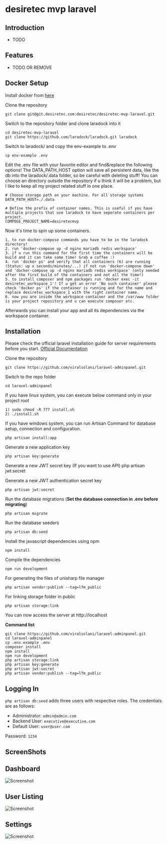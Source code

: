 # desiretec mvp laravel

## Introduction
* TODO

## Features
* TODO OR REMOVE

## Docker Setup

Install docker from [here](https://www.docker.com/)

Clone the repository

    git clone git@git.desiretec.com:desiretec/desiretec-mvp-laravel.git

Switch to the repository folder and clone laradock into it

    cd desiretec-mvp-laravel
    git clone https://github.com/laradock/laradock.git laradock

Switch to laradock/ and copy the env-example to .env

    cp env-example .env

Edit the .env file with your favorite editor and find&replace the following options! The DATA_PATH_HOST option will save all persistent data, like the db into the laradock/.data folder, so be careful with deleting stuff! You can choose an directory outside the repository if u think it will be a problem, but I like to keep all my project related stuff in one place.

    # Choose storage path on your machine. For all storage systems
    DATA_PATH_HOST=./.data
    
    # Define the prefix of container names. This is useful if you have multiple projects that use laradock to have seperate containers per project.
    COMPOSE_PROJECT_NAME=desiretecmvp

Now it's time to spin up some containers.

    1. to run docker-compose commands you have to be in the laradock directory!
    2. run 'docker-compose up -d nginx mariadb redis workspace'
    3. if u run this command for the first time the containers will be build and it can take some time! Grab a coffee :)
    4. run 'docker ps' and verify that all containers (6) are running (Status: up x seconds/minutes/...) if not run 'docker-compose down' and 'docker-compose up -d nginx mariadb redis workspace' (only needed after the first build of the containers and not all the time!)
    5. to install composer and npm packages run 'docker exec -it desiretec_workspace_1'! If u get an error 'No such container' please check 'docker ps' if the container is running and for the name and replace desiretec_workspace_1 with the right container name.
    6. now you are inside the workspace container and the /var/www folder is your project repository and u can execute composer etc.

Afterwards you can install your app and all its dependencies via the workspace container.


## Installation

Please check the official laravel installation guide for server requirements before you start. [Official Documentation](https://laravel.com/docs/5.6/installation#installation)


Clone the repository

    git clone https://github.com/viralsolani/laravel-adminpanel.git

Switch to the repo folder

    cd laravel-adminpanel

If you have linux system, you can execute below command only in your project root

    1) sudo chmod -R 777 install.sh
    2) ./install.sh

If you have windows system, you can run Artisan Command for database setup, connection and configuration.

    php artisan install:app

Generate a new application key

    php artisan key:generate

Generate a new JWT secret key (If you want to use API)
    php artisan jwt:secret

Generate a new JWT authentication secret key

    php artisan jwt:secret

Run the database migrations (**Set the database connection in .env before migrating**)

    php artisan migrate

Run the database seeders

    php artisan db:seed

Install the javascript dependencies using npm

    npm install

Compile the dependencies

    npm run development

For generating the files of unisharp file manager

    php artisan vendor:publish --tag=lfm_public

For linking storage folder in public

    php artisan storage:link


You can now access the server at http://localhost

**Command list**

    git clone https://github.com/viralsolani/laravel-adminpanel.git
    cd laravel-adminpanel
    cp .env.example .env
    composer install
    npm install
    npm run development
    php artisan storage:link
    php artisan key:generate
    php artisan jwt:secret
    php artisan vendor:publish --tag=lfm_public

## Logging In

`php artisan db:seed` adds three users with respective roles. The credentials are as follows:

* Administrator: `admin@admin.com`
* Backend User: `executive@executive.com`
* Default User: `user@user.com`

Password: `1234`

## ScreenShots

## Dashboard
![Screenshot](screenshots/dashboard.png)

## User Listing
![Screenshot](screenshots/users.png)

## Settings
![Screenshot](screenshots/settings.png)

